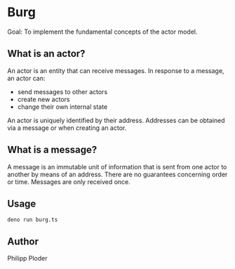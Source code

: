 # Burg

Goal: To implement the fundamental concepts of the actor model.

## What is an actor?

An actor is an entity that can receive messages. In response to a message, an
actor can:

- send messages to other actors
- create new actors
- change their own internal state

An actor is uniquely identified by their address. Addresses can be obtained via a message or when creating an actor.

## What is a message?

A message is an immutable unit of information that is sent from one actor to another by means of an address. There are
no guarantees concerning order or time. Messages are only received once.

## Usage

```
deno run burg.ts
```

## Author

Philipp Ploder
